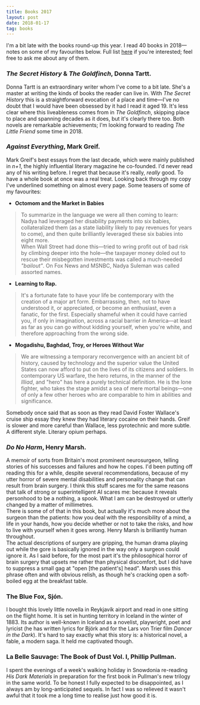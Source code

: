 ```yaml
---
title: Books 2017
layout: post
date: 2018-01-17
tag: books
---
```


I'm a bit late with the books round-up this year. I read 40 books in 2018&mdash;notes on some of my favourites below. Full list [here](http://www.tkmharris.net/books/#2017) if you're interested; feel free to ask me about any of them.

### *The Secret History* & *The Goldfinch*, Donna Tartt.
Donna Tartt is an extraordinary writer whom I've come to a bit late. She's a master at writing the kinds of books the reader can live in. With *The Secret History* this is a straightforward evocation of a place and time&mdash;I've no doubt that I would have been obsessed by it had I read it aged 19.
It's less clear where this liveableness comes from in *The Goldfinch*, skipping place to place and spanning decades as it does, but it's clearly there too.
Both novels are remarkable achievements; I'm looking forward to reading *The Little Friend* some time in 2018.

### *Against Everything*, Mark Greif.  
Mark Greif's best essays from the last decade, which were mainly published in *n+1*, the highly influential literary magazine he co-founded. I'd never read any of his writing before. I regret that because it's really, *really* good. To have a whole book at once was a real treat. Looking back through my copy I've underlined something on almost every page. Some teasers of some of my favourites:

* **Octomom and the Market in Babies**
> To summarize in the language we were all then coming to learn: Nadya had leveraged her disability payments into six babies, collateralized them (as a state liability likely to pay revenues for years to come), and then quite brilliantly leveraged these six babies into eight more.  
When Wall Street had done this&mdash;tried to wring profit out of bad risk by climbing deeper into the hole&mdash;the taxpayer money doled out to rescue their misbegotten investments was called a much-needed *"bailout"*. On Fox News and MSNBC, Nadya Suleman was called assorted names.

* **Learning to Rap.**
> It's a fortunate fate to have your life be contemporary with the creation of a major art form. Embarrassing, then, not to have understood it, or appreciated, or become an enthusiast, even a fanatic, for the first. Especially shameful when it could have carried you, if only in imagination, across a racial barrier in America&mdash;at least as far as you can go without kidding yourself, when you're white, and therefore approaching from the wrong side.

* **Mogadishu, Baghdad, Troy, or Heroes Without War**
>We are witnessing a temporary reconvergence with an ancient bit of history, caused by technology and the superior value the United States can now afford to put on the lives of its citizens and soldiers. In contemporary US warfare, the hero returns, in the manner of the *Illiad*, and "hero" has here a purely technical definition. He is the lone fighter, who takes the stage amidst a sea of mere mortal beings&mdash;one of only a few other heroes who are comparable to him in abilities and significance.

Somebody once said that as soon as they read David Foster Wallace's cruise ship essay they knew they had literary cocaine on their hands. Greif is slower and more careful than Wallace, less pyrotechnic and more subtle. A different style. Literary opium perhaps.


### *Do No Harm*, Henry Marsh.
A memoir of sorts from Britain's most prominent neurosurgeon, telling stories of his successes and failures and how he copes.
I'd been putting off reading this for a while, despite several recommendations, because of my utter horror of severe mental disabilities and personality change that can result from brain surgery. I think this stuff scares me for the same reasons that talk of strong or superintelligent AI scares me: because it reveals personhood to be a nothing, a spook. What I am can be destroyed or utterly changed by a matter of millimetres.  
There is some of of that in this book, but actually it's much more about the surgeon than the patients: how you deal with the responsibility of a mind, a life in your hands, how you decide whether or not to take the risks, and how to live with yourself when it goes wrong. Henry Marsh is brilliantly human throughout.  
The actual descriptions of surgery are gripping, the human drama playing out while the gore is basically ignored in the way only a surgeon could ignore it. As I said before, for the most part it's the philosophical horror of brain surgery that upsets me rather than physical discomfort, but I did have to suppress a small gag at "open [the patient's] head". Marsh uses this phrase often and with obvious relish, as though he's cracking open a soft-boiled egg at the breakfast table.

### The Blue Fox, Sj&oacute;n.  
I bought this lovely little novella in Reykjavík airport and read in one sitting on the flight home. It is set in hunting territory in Iceland in the winter of 1883. Its author is well-known in Iceland as a novelist, playwright, poet and lyricist (he has written lyrics for Björk and for the Lars von Trier film *Dancer in the Dark*). It's hard to say exactly what this story is: a historical novel, a fable, a modern saga. It held me captivated though.

### **La Belle Sauvage: The Book of Dust Vol. I**, Phillip Pullman.  
I spent the evenings of a week's walking holiday in Snowdonia re-reading *His Dark Materials* in preparation for the first book in Pullman's new trilogy in the same world. To be honest I fully expected to be disappointed, as I always am by long-anticipated sequels. In fact I was so relieved it wasn't awful that it took me a long time to realise just how good it is.
